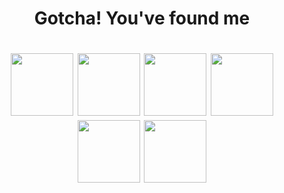 <h1 align="center">Gotcha! You've found me</h1>

<h1 align="center"> 
  <img src="https://archives.bulbagarden.net/media/upload/9/96/Spr_3f_005.png" height="100" width="100"/> 
  <img src="https://archives.bulbagarden.net/media/upload/d/d2/Spr_3f_028.png" height="100" width="100"/> 
  <img src="https://archives.bulbagarden.net/media/upload/5/5b/Spr_3f_093.png" height="100" width="100"/> 
  <img src="https://archives.bulbagarden.net/media/upload/9/99/Spr_3f_051.png" height="100" width="100"/>
  <img src="https://archives.bulbagarden.net/media/upload/6/6e/Spr_3f_057.png" height="100" width="100"/>
  <img src="https://archives.bulbagarden.net/media/upload/e/e3/Spr_3f_061.png" height="100" width="100"/>
</h1>

